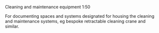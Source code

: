 Cleaning and maintenance equipment <span class="highlight-red">1:50</span>

For documenting spaces and systems designated for housing the cleaning and maintenance systems, eg bespoke retractable cleaning crane and similar.